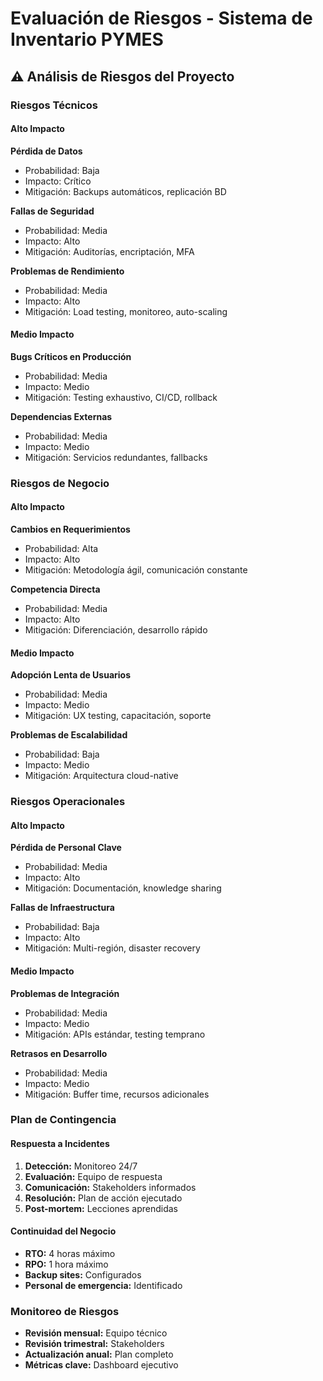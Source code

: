 # Evaluación de Riesgos - Sistema de Inventario PYMES

## ⚠️ Análisis de Riesgos del Proyecto

### Riesgos Técnicos

#### Alto Impacto
**Pérdida de Datos**
- Probabilidad: Baja
- Impacto: Crítico
- Mitigación: Backups automáticos, replicación BD

**Fallas de Seguridad**
- Probabilidad: Media
- Impacto: Alto
- Mitigación: Auditorías, encriptación, MFA

**Problemas de Rendimiento**
- Probabilidad: Media
- Impacto: Alto
- Mitigación: Load testing, monitoreo, auto-scaling

#### Medio Impacto
**Bugs Críticos en Producción**
- Probabilidad: Media
- Impacto: Medio
- Mitigación: Testing exhaustivo, CI/CD, rollback

**Dependencias Externas**
- Probabilidad: Media
- Impacto: Medio
- Mitigación: Servicios redundantes, fallbacks

### Riesgos de Negocio

#### Alto Impacto
**Cambios en Requerimientos**
- Probabilidad: Alta
- Impacto: Alto
- Mitigación: Metodología ágil, comunicación constante

**Competencia Directa**
- Probabilidad: Media
- Impacto: Alto
- Mitigación: Diferenciación, desarrollo rápido

#### Medio Impacto
**Adopción Lenta de Usuarios**
- Probabilidad: Media
- Impacto: Medio
- Mitigación: UX testing, capacitación, soporte

**Problemas de Escalabilidad**
- Probabilidad: Baja
- Impacto: Medio
- Mitigación: Arquitectura cloud-native

### Riesgos Operacionales

#### Alto Impacto
**Pérdida de Personal Clave**
- Probabilidad: Media
- Impacto: Alto
- Mitigación: Documentación, knowledge sharing

**Fallas de Infraestructura**
- Probabilidad: Baja
- Impacto: Alto
- Mitigación: Multi-región, disaster recovery

#### Medio Impacto
**Problemas de Integración**
- Probabilidad: Media
- Impacto: Medio
- Mitigación: APIs estándar, testing temprano

**Retrasos en Desarrollo**
- Probabilidad: Media
- Impacto: Medio
- Mitigación: Buffer time, recursos adicionales

### Plan de Contingencia

#### Respuesta a Incidentes
1. **Detección:** Monitoreo 24/7
2. **Evaluación:** Equipo de respuesta
3. **Comunicación:** Stakeholders informados
4. **Resolución:** Plan de acción ejecutado
5. **Post-mortem:** Lecciones aprendidas

#### Continuidad del Negocio
- **RTO:** 4 horas máximo
- **RPO:** 1 hora máximo
- **Backup sites:** Configurados
- **Personal de emergencia:** Identificado

### Monitoreo de Riesgos
- **Revisión mensual:** Equipo técnico
- **Revisión trimestral:** Stakeholders
- **Actualización anual:** Plan completo
- **Métricas clave:** Dashboard ejecutivo